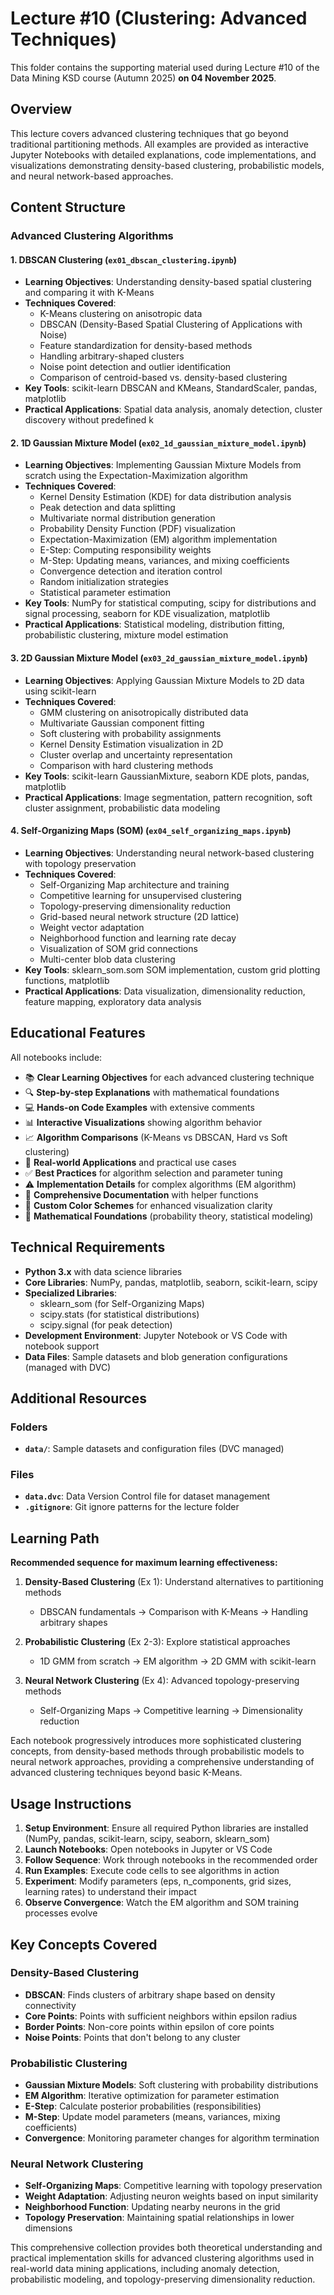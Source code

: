 # Lecture #10 (Clustering: Advanced Techniques)

This folder contains the supporting material used during Lecture #10 of the Data Mining KSD course (Autumn 2025) **on 04 November 2025**.

## Overview

This lecture covers advanced clustering techniques that go beyond traditional partitioning methods. All examples are provided as interactive Jupyter Notebooks with detailed explanations, code implementations, and visualizations demonstrating density-based clustering, probabilistic models, and neural network-based approaches.

## Content Structure

### Advanced Clustering Algorithms

#### 1. **DBSCAN Clustering** (`ex01_dbscan_clustering.ipynb`)

- **Learning Objectives**: Understanding density-based spatial clustering and comparing it with K-Means
- **Techniques Covered**:
  - K-Means clustering on anisotropic data
  - DBSCAN (Density-Based Spatial Clustering of Applications with Noise)
  - Feature standardization for density-based methods
  - Handling arbitrary-shaped clusters
  - Noise point detection and outlier identification
  - Comparison of centroid-based vs. density-based clustering
- **Key Tools**: scikit-learn DBSCAN and KMeans, StandardScaler, pandas, matplotlib
- **Practical Applications**: Spatial data analysis, anomaly detection, cluster discovery without predefined k

#### 2. **1D Gaussian Mixture Model** (`ex02_1d_gaussian_mixture_model.ipynb`)

- **Learning Objectives**: Implementing Gaussian Mixture Models from scratch using the Expectation-Maximization algorithm
- **Techniques Covered**:
  - Kernel Density Estimation (KDE) for data distribution analysis
  - Peak detection and data splitting
  - Multivariate normal distribution generation
  - Probability Density Function (PDF) visualization
  - Expectation-Maximization (EM) algorithm implementation
  - E-Step: Computing responsibility weights
  - M-Step: Updating means, variances, and mixing coefficients
  - Convergence detection and iteration control
  - Random initialization strategies
  - Statistical parameter estimation
- **Key Tools**: NumPy for statistical computing, scipy for distributions and signal processing, seaborn for KDE visualization, matplotlib
- **Practical Applications**: Statistical modeling, distribution fitting, probabilistic clustering, mixture model estimation

#### 3. **2D Gaussian Mixture Model** (`ex03_2d_gaussian_mixture_model.ipynb`)

- **Learning Objectives**: Applying Gaussian Mixture Models to 2D data using scikit-learn
- **Techniques Covered**:
  - GMM clustering on anisotropically distributed data
  - Multivariate Gaussian component fitting
  - Soft clustering with probability assignments
  - Kernel Density Estimation visualization in 2D
  - Cluster overlap and uncertainty representation
  - Comparison with hard clustering methods
- **Key Tools**: scikit-learn GaussianMixture, seaborn KDE plots, pandas, matplotlib
- **Practical Applications**: Image segmentation, pattern recognition, soft cluster assignment, probabilistic data modeling

#### 4. **Self-Organizing Maps (SOM)** (`ex04_self_organizing_maps.ipynb`)

- **Learning Objectives**: Understanding neural network-based clustering with topology preservation
- **Techniques Covered**:
  - Self-Organizing Map architecture and training
  - Competitive learning for unsupervised clustering
  - Topology-preserving dimensionality reduction
  - Grid-based neural network structure (2D lattice)
  - Weight vector adaptation
  - Neighborhood function and learning rate decay
  - Visualization of SOM grid connections
  - Multi-center blob data clustering
- **Key Tools**: sklearn_som.som SOM implementation, custom grid plotting functions, matplotlib
- **Practical Applications**: Data visualization, dimensionality reduction, feature mapping, exploratory data analysis

## Educational Features

All notebooks include:

- 📚 **Clear Learning Objectives** for each advanced clustering technique
- 🔍 **Step-by-step Explanations** with mathematical foundations
- 💻 **Hands-on Code Examples** with extensive comments
- 📊 **Interactive Visualizations** showing algorithm behavior
- 📈 **Algorithm Comparisons** (K-Means vs DBSCAN, Hard vs Soft clustering)
- 🎯 **Real-world Applications** and practical use cases
- ✅ **Best Practices** for algorithm selection and parameter tuning
- ⚠️ **Implementation Details** for complex algorithms (EM algorithm)
- 📝 **Comprehensive Documentation** with helper functions
- 🎨 **Custom Color Schemes** for enhanced visualization clarity
- 🔬 **Mathematical Foundations** (probability theory, statistical modeling)

## Technical Requirements

- **Python 3.x** with data science libraries
- **Core Libraries**: NumPy, pandas, matplotlib, seaborn, scikit-learn, scipy
- **Specialized Libraries**:
  - sklearn_som (for Self-Organizing Maps)
  - scipy.stats (for statistical distributions)
  - scipy.signal (for peak detection)
- **Development Environment**: Jupyter Notebook or VS Code with notebook support
- **Data Files**: Sample datasets and blob generation configurations (managed with DVC)

## Additional Resources

### Folders

- **`data/`**: Sample datasets and configuration files (DVC managed)

### Files

- **`data.dvc`**: Data Version Control file for dataset management
- **`.gitignore`**: Git ignore patterns for the lecture folder

## Learning Path

**Recommended sequence for maximum learning effectiveness:**

1. **Density-Based Clustering** (Ex 1): Understand alternatives to partitioning methods

   - DBSCAN fundamentals → Comparison with K-Means → Handling arbitrary shapes

2. **Probabilistic Clustering** (Ex 2-3): Explore statistical approaches

   - 1D GMM from scratch → EM algorithm → 2D GMM with scikit-learn

3. **Neural Network Clustering** (Ex 4): Advanced topology-preserving methods
   - Self-Organizing Maps → Competitive learning → Dimensionality reduction

Each notebook progressively introduces more sophisticated clustering concepts, from density-based methods through probabilistic models to neural network approaches, providing a comprehensive understanding of advanced clustering techniques beyond basic K-Means.

## Usage Instructions

1. **Setup Environment**: Ensure all required Python libraries are installed (NumPy, pandas, scikit-learn, scipy, seaborn, sklearn_som)
2. **Launch Notebooks**: Open notebooks in Jupyter or VS Code
3. **Follow Sequence**: Work through notebooks in the recommended order
4. **Run Examples**: Execute code cells to see algorithms in action
5. **Experiment**: Modify parameters (eps, n_components, grid sizes, learning rates) to understand their impact
6. **Observe Convergence**: Watch the EM algorithm and SOM training processes evolve

## Key Concepts Covered

### Density-Based Clustering

- **DBSCAN**: Finds clusters of arbitrary shape based on density connectivity
- **Core Points**: Points with sufficient neighbors within epsilon radius
- **Border Points**: Non-core points within epsilon of core points
- **Noise Points**: Points that don't belong to any cluster

### Probabilistic Clustering

- **Gaussian Mixture Models**: Soft clustering with probability distributions
- **EM Algorithm**: Iterative optimization for parameter estimation
- **E-Step**: Calculate posterior probabilities (responsibilities)
- **M-Step**: Update model parameters (means, variances, mixing coefficients)
- **Convergence**: Monitoring parameter changes for algorithm termination

### Neural Network Clustering

- **Self-Organizing Maps**: Competitive learning with topology preservation
- **Weight Adaptation**: Adjusting neuron weights based on input similarity
- **Neighborhood Function**: Updating nearby neurons in the grid
- **Topology Preservation**: Maintaining spatial relationships in lower dimensions

This comprehensive collection provides both theoretical understanding and practical implementation skills for advanced clustering algorithms used in real-world data mining applications, including anomaly detection, probabilistic modeling, and topology-preserving dimensionality reduction.
